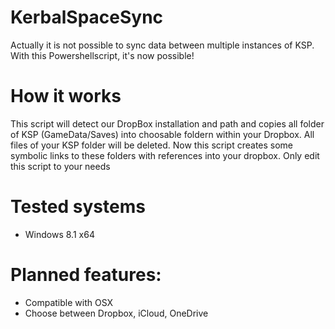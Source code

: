 # KerbalSpaceSync
Actually it is not possible to sync data between multiple instances of KSP.
With this Powershellscript, it's now possible!

# How it works
This script will detect our DropBox installation and path and copies all folder of KSP (GameData/Saves) into choosable foldern within your Dropbox. All files of your KSP folder will be deleted. Now this script creates some symbolic links to these folders with references into your dropbox. Only edit this script to your needs

# Tested systems
- Windows 8.1 x64

# Planned features:
- Compatible with OSX
- Choose between Dropbox, iCloud, OneDrive 
